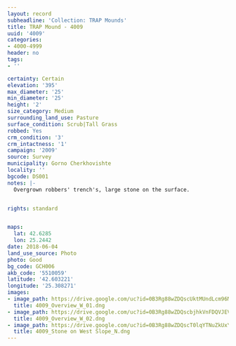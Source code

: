 ```yaml
---
layout: record
subheadline: 'Collection: TRAP Mounds'
title: TRAP Mound - 4009
uuid: '4009'
categories:
- 4000-4999
header: no
tags:
- ''

certainty: Certain
elevation: '395'
max_diameter: '25'
min_diameter: '25'
height: '2'
size_category: Medium
surrounding_land_use: Pasture
surface_condition: Scrub|Tall Grass
robbed: Yes
crm_condition: '3'
crm_intactness: '1'
campaign: '2009'
source: Survey
municipality: Gorno Cherkhovishte
locality: ''
bgcode: DS001
notes: |-
  Overgrown robbers' trench's, large stone on the surface.


rights: standard


maps:
  lat: 42.6285
  lon: 25.2442
date: 2018-06-04
land_use_source: Photo
photo: Good
bg_code: GCH006
akb_code: '5510059'
latitude: '42.603221'
longitude: '25.308271'
images:
- image_path: https://drive.google.com/uc?id=0B3Rg88wZDQscUktMUndLcm96MUE
  title: 4009_Overview_W_01.dng
- image_path: https://drive.google.com/uc?id=0B3Rg88wZDQscbjhkVnFDQVJEVlU
  title: 4009_Overview_W_02.dng
- image_path: https://drive.google.com/uc?id=0B3Rg88wZDQscT0lqYTNuZkUxY1k
  title: 4009_Stone on West Slope_N.dng
---
```

